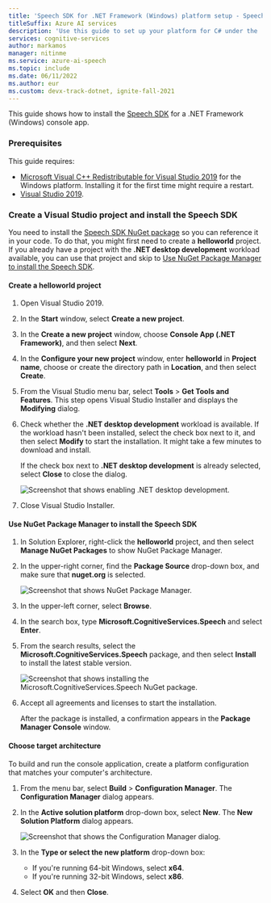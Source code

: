 ```yaml
---
title: 'Speech SDK for .NET Framework (Windows) platform setup - Speech service'
titleSuffix: Azure AI services
description: 'Use this guide to set up your platform for C# under the .NET Framework for Windows with the Speech SDK.'
services: cognitive-services
author: markamos
manager: nitinme
ms.service: azure-ai-speech
ms.topic: include
ms.date: 06/11/2022
ms.author: eur
ms.custom: devx-track-dotnet, ignite-fall-2021
---
```


This guide shows how to install the [Speech SDK](~/articles/ai-services/speech-service/speech-sdk.md) for a .NET Framework (Windows) console app. 

### Prerequisites

This guide requires:

* [Microsoft Visual C++ Redistributable for Visual Studio 2019](https://support.microsoft.com/topic/the-latest-supported-visual-c-downloads-2647da03-1eea-4433-9aff-95f26a218cc0) for the Windows platform. Installing it for the first time might require a restart.
* [Visual Studio 2019](https://visualstudio.microsoft.com/downloads/).

### Create a Visual Studio project and install the Speech SDK

You need to install the [Speech SDK NuGet package](https://aka.ms/csspeech/nuget) so you can reference it in your code. To do that, you might first need to create a **helloworld** project. If you already have a project with the **.NET desktop development** workload available, you can use that project and skip to [Use NuGet Package Manager to install the Speech SDK](#use-nuget-package-manager-to-install-the-speech-sdk).

#### Create a helloworld project

1. Open Visual Studio 2019.

1. In the **Start** window, select **Create a new project**. 

1. In the **Create a new project** window, choose **Console App (.NET Framework)**, and then select **Next**.

1. In the **Configure your new project** window, enter **helloworld** in **Project name**, choose or create the directory path in **Location**, and then select **Create**.

1. From the Visual Studio menu bar, select **Tools** > **Get Tools and Features**. This step opens Visual Studio Installer and displays the **Modifying** dialog.

1. Check whether the **.NET desktop development** workload is available. If the workload hasn't been installed, select the check box next to it, and then select **Modify** to start the installation. It might take a few minutes to download and install.

   If the check box next to **.NET desktop development** is already selected, select **Close** to close the dialog.

   ![Screenshot that shows enabling .NET desktop development.](~/articles/ai-services/speech-service/media/sdk/vs-enable-net-desktop-workload.png)

1. Close Visual Studio Installer.

#### Use NuGet Package Manager to install the Speech SDK

1. In Solution Explorer, right-click the **helloworld** project, and then select **Manage NuGet Packages** to show NuGet Package Manager.   

1. In the upper-right corner, find the **Package Source** drop-down box, and make sure that **nuget.org** is selected.

   ![Screenshot that shows NuGet Package Manager.](~/articles/ai-services/speech-service/media/sdk/vs-nuget-package-manager.png)

1. In the upper-left corner, select **Browse**.

1. In the search box, type **Microsoft.CognitiveServices.Speech** and select **Enter**.

1. From the search results, select the **Microsoft.CognitiveServices.Speech** package, and then select **Install** to install the latest stable version.

   ![Screenshot that shows installing the Microsoft.CognitiveServices.Speech NuGet package.](~/articles/ai-services/speech-service/media/sdk/qs-csharp-dotnet-windows-03-nuget-install-1.0.0.png)

1. Accept all agreements and licenses to start the installation.

   After the package is installed, a confirmation appears in the **Package Manager Console** window.

#### Choose target architecture

To build and run the console application, create a platform configuration that matches your computer's architecture.

1. From the menu bar, select **Build** > **Configuration Manager**. The **Configuration Manager** dialog appears.   

1. In the **Active solution platform** drop-down box, select **New**. The **New Solution Platform** dialog appears.

   ![Screenshot that shows the Configuration Manager dialog.](~/articles/ai-services/speech-service/media/sdk/vs-configuration-manager-dialog-box.png)

1. In the **Type or select the new platform** drop-down box:
   - If you're running 64-bit Windows, select **x64**.
   - If you're running 32-bit Windows, select **x86**.

1. Select **OK** and then **Close**.


